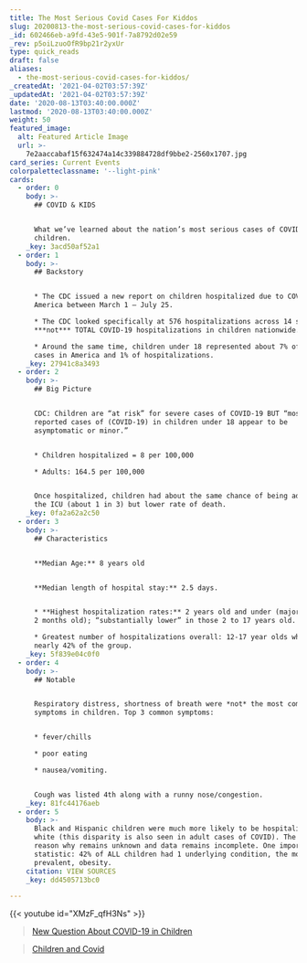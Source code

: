 ```yaml
---
title: The Most Serious Covid Cases For Kiddos
slug: 20200813-the-most-serious-covid-cases-for-kiddos
_id: 602466eb-a9fd-43e5-901f-7a8792d02e59
_rev: p5oiLzuoOfR9bp21r2yxUr
type: quick_reads
draft: false
aliases:
  - the-most-serious-covid-cases-for-kiddos/
_createdAt: '2021-04-02T03:57:39Z'
_updatedAt: '2021-04-02T03:57:39Z'
date: '2020-08-13T03:40:00.000Z'
lastmod: '2020-08-13T03:40:00.000Z'
weight: 50
featured_image:
  alt: Featured Article Image
  url: >-
    7e2aaccabaf15f632474a14c339884728df9bbe2-2560x1707.jpg
card_series: Current Events
colorpaletteclassname: '--light-pink'
cards:
  - order: 0
    body: >-
      ## COVID & KIDS


      What we’ve learned about the nation’s most serious cases of COVID-19 in
      children.
    _key: 3acd50af52a1
  - order: 1
    body: >-
      ## Backstory


      * The CDC issued a new report on children hospitalized due to COVID-19 in
      America between March 1 – July 25.

      * The CDC looked specifically at 576 hospitalizations across 14 states –
      ***not*** TOTAL COVID-19 hospitalizations in children nationwide.

      * Around the same time, children under 18 represented about 7% of COVID-19
      cases in America and 1% of hospitalizations.
    _key: 27941c8a3493
  - order: 2
    body: >-
      ## Big Picture


      CDC: Children are “at risk” for severe cases of COVID-19 BUT “most
      reported cases of (COVID-19) in children under 18 appear to be
      asymptomatic or minor.”


      * Children hospitalized = 8 per 100,000

      * Adults: 164.5 per 100,000


      Once hospitalized, children had about the same chance of being admitted to
      the ICU (about 1 in 3) but lower rate of death.
    _key: 0fa2a62a2c50
  - order: 3
    body: >-
      ## Characteristics


      **Median Age:** 8 years old


      **Median length of hospital stay:** 2.5 days.


      * **Highest hospitalization rates:** 2 years old and under (majority under
      2 months old); “substantially lower” in those 2 to 17 years old.

      * Greatest number of hospitalizations overall: 12-17 year olds who made up
      nearly 42% of the group.
    _key: 5f839e04c0f0
  - order: 4
    body: >-
      ## Notable


      Respiratory distress, shortness of breath were *not* the most common
      symptoms in children. Top 3 common symptoms:


      * fever/chills

      * poor eating

      * nausea/vomiting.


      Cough was listed 4th along with a runny nose/congestion.
    _key: 81fc44176aeb
  - order: 5
    body: >-
      Black and Hispanic children were much more likely to be hospitalized than
      white (this disparity is also seen in adult cases of COVID). The specific
      reason why remains unknown and data remains incomplete. One important
      statistic: 42% of ALL children had 1 underlying condition, the most
      prevalent, obesity.
    citation: VIEW SOURCES
    _key: dd4505713bc0

---
```

{{< youtube id="XMzF_qfH3Ns" >}}

> [New Question About COVID-19 in Children](https://smarthernews.com/new-question-about-covid-19-in-children/)





> [Children and Covid](https://smarthernews.com/children-and-covid/)